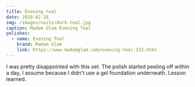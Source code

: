 ```yaml
---
title: Evening teal
date: 2018-02-28
img: /images/nails/dark-teal.jpg
caption: Madam Glam Evening Teal
polishes:
  - name: Evening Teal
    brand: Madam Glam
    link: https://www.madamglam.com/evening-teal-222.html
---
```


I was pretty disappointed with this set. The polish started peeling off within
a day, I assume because I didn't use a gel foundation underneath. Lesson learned.
